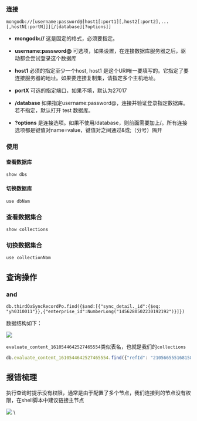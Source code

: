 ### 连接
```
mongodb://[username:password@]host1[:port1][,host2[:port2],...[,hostN[:portN]]][/[database][?options]]
```

-   **mongodb://** 这是固定的格式，必须要指定。
    
-   **username:password@** 可选项，如果设置，在连接数据库服务器之后，驱动都会尝试登录这个数据库
    
-   **host1** 必须的指定至少一个host, host1 是这个URI唯一要填写的。它指定了要连接服务器的地址。如果要连接复制集，请指定多个主机地址。
    
-   **portX** 可选的指定端口，如果不填，默认为27017
    
-   **/database** 如果指定username:password@，连接并验证登录指定数据库。若不指定，默认打开 test 数据库。
    
-   **?options** 是连接选项。如果不使用/database，则前面需要加上/。所有连接选项都是键值对name=value，键值对之间通过&或;（分号）隔开


### 使用

#### 查看数据库

```
show dbs
```

#### 切换数据库

```
use dbNam
```

### 查看数据集合

```
show collections
```

### 切换数据集合

```
use collectionNam
```


## 查询操作

### and

```mongo
db.thirdOaSyncRecordPo.find({$and:[{"sync_detail._id":{$eq: "yh0310011"}},{"enterprise_id":NumberLong("1456280502230192192")}]})
```

数据结构如下：

![](https://syske-pic-bed.oss-cn-hangzhou.aliyuncs.com/imgs/20221213162746.png)

`evaluate_content_1610544642527465554`类似表名，也就是我们的`collections`
```js
db.evaluate_content_1610544642527465554.find({"refId": "2105665551681589248", "userId":"2105666173705261056"})
```
## 报错梳理

执行查询时提示没有权限，通常是由于配置了多个节点，我们连接到的节点没有权限，在shell脚本中建议链接主节点

![](https://syske-pic-bed.oss-cn-hangzhou.aliyuncs.com/imgs/20240401110839.png)
\
